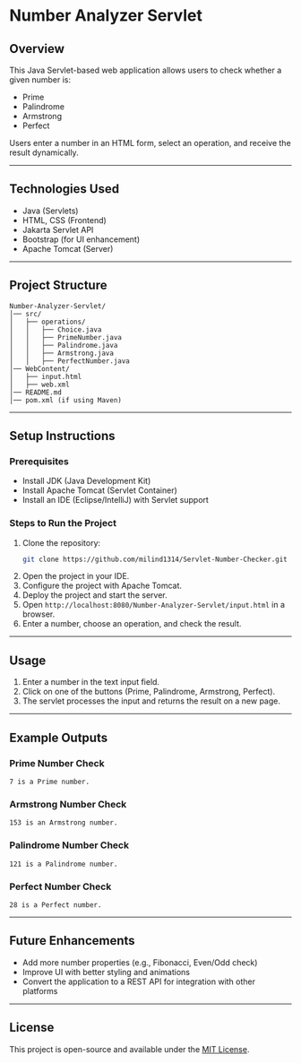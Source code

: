 # Number Analyzer Servlet

## Overview
This Java Servlet-based web application allows users to check whether a given number is:
- Prime
- Palindrome
- Armstrong
- Perfect

Users enter a number in an HTML form, select an operation, and receive the result dynamically.

---

## Technologies Used
- Java (Servlets)
- HTML, CSS (Frontend)
- Jakarta Servlet API
- Bootstrap (for UI enhancement)
- Apache Tomcat (Server)

---

## Project Structure
```
Number-Analyzer-Servlet/
│── src/
│   ├── operations/
│   │   ├── Choice.java
│   │   ├── PrimeNumber.java
│   │   ├── Palindrome.java
│   │   ├── Armstrong.java
│   │   ├── PerfectNumber.java
│── WebContent/
│   ├── input.html
│   ├── web.xml
│── README.md
│── pom.xml (if using Maven)
```

---

## Setup Instructions
### Prerequisites
- Install JDK (Java Development Kit)
- Install Apache Tomcat (Servlet Container)
- Install an IDE (Eclipse/IntelliJ) with Servlet support

### Steps to Run the Project
1. Clone the repository:
   ```sh
   git clone https://github.com/milind1314/Servlet-Number-Checker.git
   ```
2. Open the project in your IDE.
3. Configure the project with Apache Tomcat.
4. Deploy the project and start the server.
5. Open `http://localhost:8080/Number-Analyzer-Servlet/input.html` in a browser.
6. Enter a number, choose an operation, and check the result.

---

## Usage
1. Enter a number in the text input field.
2. Click on one of the buttons (Prime, Palindrome, Armstrong, Perfect).
3. The servlet processes the input and returns the result on a new page.

---

## Example Outputs
### Prime Number Check
```
7 is a Prime number.
```

### Armstrong Number Check
```
153 is an Armstrong number.
```

### Palindrome Number Check
```
121 is a Palindrome number.
```

### Perfect Number Check
```
28 is a Perfect number.
```

---

## Future Enhancements
- Add more number properties (e.g., Fibonacci, Even/Odd check)
- Improve UI with better styling and animations
- Convert the application to a REST API for integration with other platforms

---

## License
This project is open-source and available under the [MIT License](LICENSE).


